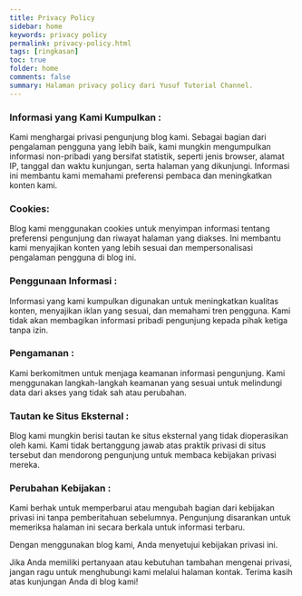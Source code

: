 ```yaml
---
title: Privacy Policy
sidebar: home
keywords: privacy policy
permalink: privacy-policy.html
tags: [ringkasan]
toc: true
folder: home
comments: false
summary: Halaman privacy policy dari Yusuf Tutorial Channel.
---
```


### Informasi yang Kami Kumpulkan :

Kami menghargai privasi pengunjung blog kami. Sebagai bagian dari pengalaman pengguna yang lebih baik, kami mungkin mengumpulkan informasi non-pribadi yang bersifat statistik, seperti jenis browser, alamat IP, tanggal dan waktu kunjungan, serta halaman yang dikunjungi. Informasi ini membantu kami memahami preferensi pembaca dan meningkatkan konten kami.

### Cookies:

Blog kami menggunakan cookies untuk menyimpan informasi tentang preferensi pengunjung dan riwayat halaman yang diakses. Ini membantu kami menyajikan konten yang lebih sesuai dan mempersonalisasi pengalaman pengguna di blog ini.

### Penggunaan Informasi :

Informasi yang kami kumpulkan digunakan untuk meningkatkan kualitas konten, menyajikan iklan yang sesuai, dan memahami tren pengguna. Kami tidak akan membagikan informasi pribadi pengunjung kepada pihak ketiga tanpa izin.

### Pengamanan :

Kami berkomitmen untuk menjaga keamanan informasi pengunjung. Kami menggunakan langkah-langkah keamanan yang sesuai untuk melindungi data dari akses yang tidak sah atau perubahan.

### Tautan ke Situs Eksternal :

Blog kami mungkin berisi tautan ke situs eksternal yang tidak dioperasikan oleh kami. Kami tidak bertanggung jawab atas praktik privasi di situs tersebut dan mendorong pengunjung untuk membaca kebijakan privasi mereka.

### Perubahan Kebijakan :

Kami berhak untuk memperbarui atau mengubah bagian dari kebijakan privasi ini tanpa pemberitahuan sebelumnya. Pengunjung disarankan untuk memeriksa halaman ini secara berkala untuk informasi terbaru.

Dengan menggunakan blog kami, Anda menyetujui kebijakan privasi ini.

Jika Anda memiliki pertanyaan atau kebutuhan tambahan mengenai privasi, jangan ragu untuk menghubungi kami melalui halaman kontak. Terima kasih atas kunjungan Anda di blog kami!